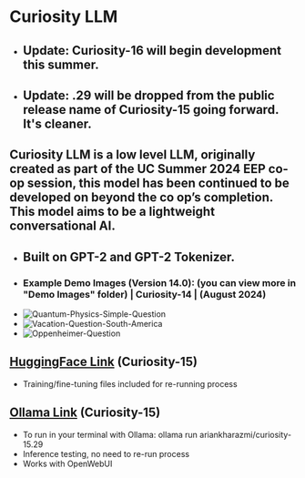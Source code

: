 # Curiosity LLM

* ## Update: Curiosity-16 will begin development this summer.
* ## Update: .29 will be dropped from the public release name of Curiosity-15 going forward. It's cleaner.
## Curiosity LLM is a low level LLM, originally created as part of the UC Summer 2024 EEP co-op session, this model has been continued to be developed on beyond the co op’s completion. This model aims to be a lightweight conversational AI. 
* ## Built on GPT-2 and GPT-2 Tokenizer.
* ### Example Demo Images (Version 14.0): (you can view more in "Demo Images" folder) | Curiosity-14 | (August 2024)
* ![Quantum-Physics-Simple-Question](https://github.com/user-attachments/assets/1bd5418c-4ec7-4883-aba1-f9629d97b4f5)
* ![Vacation-Question-South-America](https://github.com/user-attachments/assets/283d73ed-eb5f-47cb-bf09-688ee0537d43)
* ![Oppenheimer-Question](https://github.com/user-attachments/assets/a4075998-ddbd-49e9-b36d-5ef480ecca30)

## [HuggingFace Link](https://huggingface.co/ariankharazmi/Curiosity-15) (Curiosity-15)
* Training/fine-tuning files included for re-running process
## [Ollama Link](https://ollama.com/ariankharazmi/curiosity-15.29) (Curiosity-15)
* To run in your terminal with Ollama: ollama run ariankharazmi/curiosity-15.29
* Inference testing, no need to re-run process
* Works with OpenWebUI
